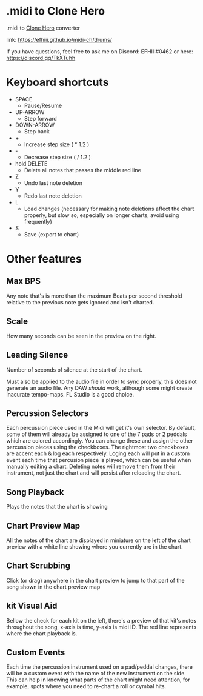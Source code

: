 # .midi to Clone Hero
.midi to [Clone Hero](https://clonehero.net/) converter

link: https://efhiii.github.io/midi-ch/drums/

If you have questions, feel free to ask me on Discord: EFHIII#0462 or here: https://discord.gg/TkXTuhh

# Keyboard shortcuts
- SPACE
  - Pause/Resume
- UP-ARROW
  - Step forward
- DOWN-ARROW
  - Step back
- \+
  - Increase step size ( * 1.2 )
- \-
  - Decrease step size ( / 1.2 )
- hold DELETE
  - Delete all notes that passes the middle red line
- Z
  - Undo last note deletion
- Y
  - Redo last note deletion
- L
  - Load changes (necessary for making note deletions affect the chart properly, but slow so, especially on longer charts, avoid using frequently)
- S
  - Save (export to chart)

# Other features
## Max BPS
Any note that's is more than the maximum Beats per second threshold relative to the previous note gets ignored and isn't charted.

## Scale
How many seconds can be seen in the preview on the right.

## Leading Silence
Number of seconds of silence at the start of the chart.

Must also be applied to the audio file in order to sync properly, this does not generate an audio file. Any DAW *should* work, although some might create inacurate tempo-maps. FL Studio is a good choice.

## Percussion Selectors
Each percussion piece used in the Midi will get it's own selector. By default, some of them will already be assigned to one of the 7 pads or 2 peddals which are colored accordingly. You can change these and assign the other percussion pieces using the checkboxes. The rightmost two checkboxes are accent each & log each respectively. Loging each will put in a custom event each time that percusion piece is played, which can be useful when manually editing a chart. Deleting notes will remove them from their instrument, not just the chart and will persist after reloading the chart.

## Song Playback
Plays the notes that the chart is showing

## Chart Preview Map
All the notes of the chart are displayed in miniature on the left of the chart preview with a white line showing where you currently are in the chart.

## Chart Scrubbing
Click (or drag) anywhere in the chart preview to jump to that part of the song shown in the chart preview map

## kit Visual Aid
Bellow the check for each kit on the left, there's a preview of that kit's notes throughout the song, x-axis is time, y-axis is midi ID. The red line represents where the chart playback is.

## Custom Events
Each time the percussion instrument used on a pad/peddal changes, there will be a custom event with the name of the new instrument on the side. This can help in knowing what parts of the chart might need attention, for example, spots where you need to re-chart a roll or cymbal hits.
